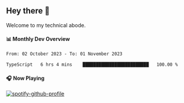 ## Hey there 👋

Welcome to my technical abode.

#### 📊 Monthly Dev Overview
<!--START_SECTION:waka-->

```txt
From: 02 October 2023 - To: 01 November 2023

TypeScript   6 hrs 4 mins    █████████████████████████   100.00 %
```

<!--END_SECTION:waka-->

#### 🎧 Now Playing

[![spotify-github-profile](https://spotify-github-profile.vercel.app/api/view?uid=james2mid&cover_image=true&theme=natemoo-re)](https://open.spotify.com/user/james2mid?si=2b3baf2b09cb499e)
